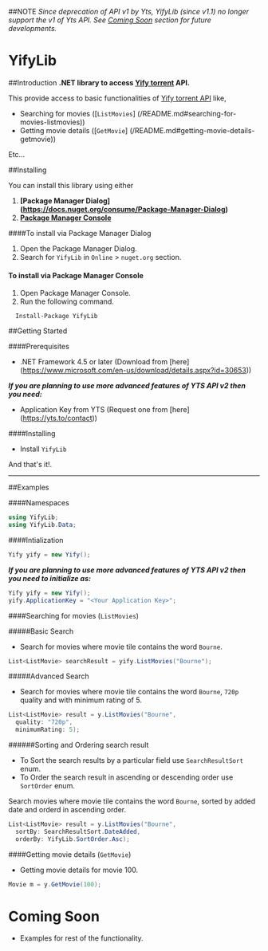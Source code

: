##NOTE
_Since deprecation of API v1 by Yts, YifyLib (since v1.1) no longer support the v1 of Yts API.
See [Coming Soon](/README.md#coming-soon) section for future developments._

# YifyLib

##Introduction
**.NET library to access [Yify torrent](https://yts.to/) API.**

This provide access to basic functionalities of [Yify torrent API](https://yts.to/api) like,

* Searching for movies ([`ListMovies`] (/README.md#searching-for-movies-listmovies))
* Getting movie details ([`GetMovie`] (/README.md#getting-movie-details-getmovie))

Etc…

##Installing

You can install this library using either 

1. **[Package Manager Dialog] (https://docs.nuget.org/consume/Package-Manager-Dialog)**
2. **[Package Manager Console](http://docs.nuget.org/consume/package-manager-console)** 

####To install via Package Manager Dialog

1. Open the Package Manager Dialog.
2. Search for `YifyLib` in `Online` > `nuget.org` section.

#### To install via Package Manager Console

1. Open Package Manager Console.
2. Run the following command.

```
  Install-Package YifyLib
```

##Getting Started

####Prerequisites

* .NET Framework 4.5 or later (Download from [here] (https://www.microsoft.com/en-us/download/details.aspx?id=30653))

**_If you are planning to use more advanced features of YTS API v2 then you need:_**

* Application Key from YTS (Request one from [here] (https://yts.to/contact))

####Installing

* Install `YifyLib`

And that's it!.

---

##Examples

####Namespaces
```c#
using YifyLib;
using YifyLib.Data;
```

####Intialization

```c#
Yify yify = new Yify();
```

**_If you are planning to use more advanced features of YTS API v2 then you need to initialize as:_**
```c#
Yify yify = new Yify();
yify.ApplicationKey = "<Your Application Key>";
```

####Searching for movies (`ListMovies`)

#####Basic Search
* Search for movies where movie tile contains the word `Bourne`.
```c#
List<ListMovie> searchResult = yify.ListMovies("Bourne");
```

#####Advanced Search

* Search for movies where movie tile contains the word `Bourne`, `720p` quality and with minimum rating of 5.
```c#
List<ListMovie> result = y.ListMovies("Bourne", 
  quality: "720p", 
  minimumRating: 5);
```

######Sorting and Ordering search result

- To Sort the search results by a particular field use `SearchResultSort` enum.
- To Order the search result in ascending or descending order use `SortOrder` enum.

Search movies where movie tile contains the word `Bourne`, sorted by added date and orderd in ascending order.
```c#
List<ListMovie> result = y.ListMovies("Bourne", 
  sortBy: SearchResultSort.DateAdded, 
  orderBy: YifyLib.SortOrder.Asc);
```

####Getting movie details (`GetMovie`)

* Getting movie details for movie 100.

```c#
Movie m = y.GetMovie(100);
```

# Coming Soon
* Examples for rest of the functionality.

